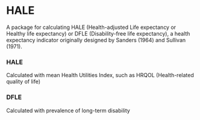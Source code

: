 # HALE
A package for calculating HALE (Health-adjusted Life expectancy or Healthy life expectancy) or DFLE (Disability-free life expectancy), a health expectancy indicator originally designed by Sanders (1964) and Sullivan (1971).

### HALE
Calculated with mean Health Utilities Index, such as HRQOL (Health-related quality of life)

### DFLE
Calculated with prevalence of long-term disability
